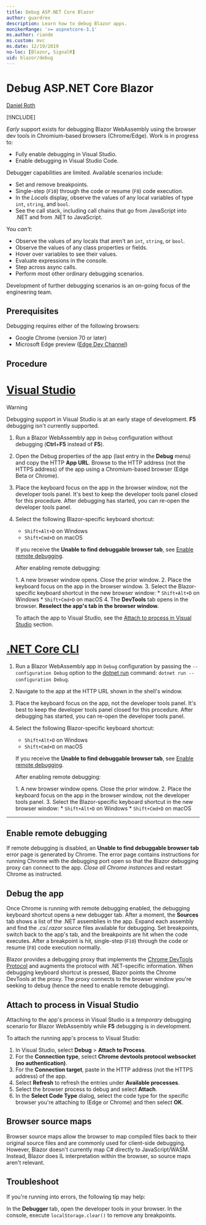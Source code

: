 ```yaml
---
title: Debug ASP.NET Core Blazor
author: guardrex
description: Learn how to debug Blazor apps.
monikerRange: '>= aspnetcore-3.1'
ms.author: riande
ms.custom: mvc
ms.date: 12/19/2019
no-loc: [Blazor, SignalR]
uid: blazor/debug
---
```

# Debug ASP.NET Core Blazor

[Daniel Roth](https://github.com/danroth27)

[!INCLUDE[](~/includes/blazorwasm-preview-notice.md)]

*Early* support exists for debugging Blazor WebAssembly using the browser dev tools in Chromium-based browsers (Chrome/Edge). Work is in progress to:

* Fully enable debugging in Visual Studio.
* Enable debugging in Visual Studio Code.

Debugger capabilities are limited. Available scenarios include:

* Set and remove breakpoints.
* Single-step (`F10`) through the code or resume (`F8`) code execution.
* In the *Locals* display, observe the values of any local variables of type `int`, `string`, and `bool`.
* See the call stack, including call chains that go from JavaScript into .NET and from .NET to JavaScript.

You *can't*:

* Observe the values of any locals that aren't an `int`, `string`, or `bool`.
* Observe the values of any class properties or fields.
* Hover over variables to see their values.
* Evaluate expressions in the console.
* Step across async calls.
* Perform most other ordinary debugging scenarios.

Development of further debugging scenarios is an on-going focus of the engineering team.

## Prerequisites

Debugging requires either of the following browsers:

* Google Chrome (version 70 or later)
* Microsoft Edge preview ([Edge Dev Channel](https://www.microsoftedgeinsider.com))

## Procedure

# [Visual Studio](#tab/visual-studio)

> [!WARNING]
> Debugging support in Visual Studio is at an early stage of development. **F5** debugging isn't currently supported.

1. Run a Blazor WebAssembly app in `Debug` configuration without debugging (**Ctrl**+**F5** instead of **F5**).
1. Open the Debug properties of the app (last entry in the **Debug** menu) and copy the HTTP **App URL**. Browse to the HTTP address (not the HTTPS address) of the app using a Chromium-based browser (Edge Beta or Chrome).
1. Place the keyboard focus on the app in the browser window, not the developer tools panel. It's best to keep the developer tools panel closed for this procedure. After debugging has started, you can re-open the developer tools panel.
1. Select the following Blazor-specific keyboard shortcut:

   * `Shift+Alt+D` on Windows
   * `Shift+Cmd+D` on macOS

   If you receive the **Unable to find debuggable browser tab**, see [Enable remote debugging](#enable-remote-debugging).
   
   After enabling remote debugging:
   
   1\. A new browser window opens. Close the prior window.
   2\. Place the keyboard focus on the app in the browser window.
   3\. Select the Blazor-specific keyboard shortcut in the new browser window:
       * `Shift+Alt+D` on Windows
       * `Shift+Cmd+D` on macOS
   4\. The **DevTools** tab opens in the browser. **Reselect the app's tab in the browser window.**

   To attach the app to Visual Studio, see the [Attach to process in Visual Studio](#attach-to-process-in-visual-studio) section.

# [.NET Core CLI](#tab/netcore-cli/)

1. Run a Blazor WebAssembly app in `Debug` configuration by passing the `--configuration Debug` option to the [dotnet run](/dotnet/core/tools/dotnet-run) command: `dotnet run --configuration Debug`.
1. Navigate to the app at the HTTP URL shown in the shell's window.
1. Place the keyboard focus on the app, not the developer tools panel. It's best to keep the developer tools panel closed for this procedure. After debugging has started, you can re-open the developer tools panel.
1. Select the following Blazor-specific keyboard shortcut:

   * `Shift+Alt+D` on Windows
   * `Shift+Cmd+D` on macOS

   If you receive the **Unable to find debuggable browser tab**, see [Enable remote debugging](#enable-remote-debugging).
   
   After enabling remote debugging:
   
   1\. A new browser window opens. Close the prior window.
   2\. Place the keyboard focus on the app in the browser window, not the developer tools panel.
   3\. Select the Blazor-specific keyboard shortcut in the new browser window:
       * `Shift+Alt+D` on Windows
       * `Shift+Cmd+D` on macOS

---

## Enable remote debugging

If remote debugging is disabled, an **Unable to find debuggable browser tab** error page is generated by Chrome. The error page contains instructions for running Chrome with the debugging port open so that the Blazor debugging proxy can connect to the app. *Close all Chrome instances* and restart Chrome as instructed.

## Debug the app

Once Chrome is running with remote debugging enabled, the debugging keyboard shortcut opens a new debugger tab. After a moment, the **Sources** tab shows a list of the .NET assemblies in the app. Expand each assembly and find the *.cs*/*.razor* source files available for debugging. Set breakpoints, switch back to the app's tab, and the breakpoints are hit when the code executes. After a breakpoint is hit, single-step (`F10`) through the code or resume (`F8`) code execution normally.

Blazor provides a debugging proxy that implements the [Chrome DevTools Protocol](https://chromedevtools.github.io/devtools-protocol/) and augments the protocol with .NET-specific information. When debugging keyboard shortcut is pressed, Blazor points the Chrome DevTools at the proxy. The proxy connects to the browser window you're seeking to debug (hence the need to enable remote debugging).

## Attach to process in Visual Studio

Attaching to the app's process in Visual Studio is a *temporary* debugging scenario for Blazor WebAssembly while **F5** debugging is in development.

To attach the running app's process to Visual Studio:

1. In Visual Studio, select **Debug** > **Attach to Process**.
1. For the **Connection type**, select **Chrome devtools protocol websocket (no authentication)**.
1. For the **Connection target**, paste in the HTTP address (not the HTTPS address) of the app.
1. Select **Refresh** to refresh the entries under **Available processes**.
1. Select the browser process to debug and select **Attach**.
1. In the **Select Code Type** dialog, select the code type for the specific browser you're attaching to (Edge or Chrome) and then select **OK**.

## Browser source maps

Browser source maps allow the browser to map compiled files back to their original source files and are commonly used for client-side debugging. However, Blazor doesn't currently map C# directly to JavaScript/WASM. Instead, Blazor does IL interpretation within the browser, so source maps aren't relevant.

## Troubleshoot

If you're running into errors, the following tip may help:

In the **Debugger** tab, open the developer tools in your browser. In the console, execute `localStorage.clear()` to remove any breakpoints.
